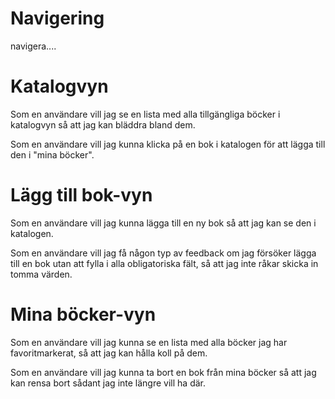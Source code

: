 # Navigering

<!-- Som en användare vill jag kunna klicka på knappen för "Katalog" så att jag kan se tillgängliga böcker i katalogen. -->

<!-- Som en användare vill jag kunna klicka på knappen för "Lägg till bok" så att jag kan lägga in en ny bok i systemet.

Som en användare vill jag kunna klicka på knappen för "Mina böcker" så att jag kan se vilka böcker jag själv favoritmarkerat. -->

navigera....

# Katalogvyn

Som en användare vill jag se en lista med alla tillgängliga böcker i katalogvyn så att jag kan bläddra bland dem.

Som en användare vill jag kunna klicka på en bok i katalogen för att lägga till den i "mina böcker".

# Lägg till bok-vyn

Som en användare vill jag kunna lägga till en ny bok så att jag kan se den i katalogen.

Som en användare vill jag få någon typ av feedback om jag försöker lägga till en bok utan att fylla i alla obligatoriska fält, så att jag inte råkar skicka in tomma värden.

# Mina böcker-vyn

Som en användare vill jag kunna se en lista med alla böcker jag har favoritmarkerat, så att jag kan hålla koll på dem.

Som en användare vill jag kunna ta bort en bok från mina böcker så att jag kan rensa bort sådant jag inte längre vill ha där.
